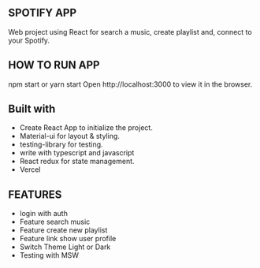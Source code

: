 ## SPOTIFY APP

Web project using React for search a music, create playlist and, connect to your Spotify.

## HOW TO RUN APP

npm start or yarn start
Open http://localhost:3000 to view it in the browser.

## Built with

- Create React App to initialize the project.
- Material-ui for layout & styling.
- testing-library for testing.
- write with typescript and javascript
- React redux for state management.
- Vercel

## FEATURES

- login with auth
- Feature search music
- Feature create new playlist
- Feature link show user profile
- Switch Theme Light or Dark
- Testing with MSW
